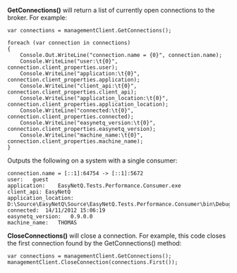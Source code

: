 **GetConnections()** will return a list of currently open connections to the broker. For example:

    var connections = managementClient.GetConnections();

    foreach (var connection in connections)
    {
        Console.Out.WriteLine("connection.name = {0}", connection.name);
        Console.WriteLine("user:\t{0}", connection.client_properties.user);
        Console.WriteLine("application:\t{0}", connection.client_properties.application);
        Console.WriteLine("client_api:\t{0}", connection.client_properties.client_api);
        Console.WriteLine("application_location:\t{0}", connection.client_properties.application_location);
        Console.WriteLine("connected:\t{0}", connection.client_properties.connected);
        Console.WriteLine("easynetq_version:\t{0}", connection.client_properties.easynetq_version);
        Console.WriteLine("machine_name:\t{0}", connection.client_properties.machine_name);
    }

Outputs the following on a system with a single consumer:

    connection.name = [::1]:64754 -> [::1]:5672
    user:	guest
    application:	EasyNetQ.Tests.Performance.Consumer.exe
    client_api:	EasyNetQ
    application_location:	D:\Source\EasyNetQ\Source\EasyNetQ.Tests.Performance.Consumer\bin\Debug
    connected:	14/11/2012 15:06:19
    easynetq_version:	0.9.0.0
    machine_name:	THOMAS

**CloseConnections()** will close a connection. For example, this code closes the first connection found by the GetConnections() method:

    var connections = managementClient.GetConnections();
    managementClient.CloseConnection(connections.First());

